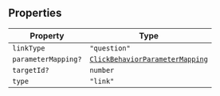 ## Properties

| Property                                          | Type                                                                |
| ------------------------------------------------- | ------------------------------------------------------------------- |
| <a id="linktype"></a> `linkType`                  | `"question"`                                                        |
| <a id="parametermapping"></a> `parameterMapping?` | [`ClickBehaviorParameterMapping`](ClickBehaviorParameterMapping.md) |
| <a id="targetid"></a> `targetId?`                 | `number`                                                            |
| <a id="type"></a> `type`                          | `"link"`                                                            |
